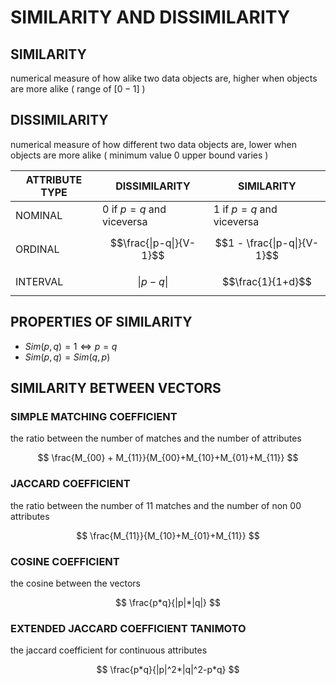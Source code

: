 # SIMILARITY AND DISSIMILARITY

## SIMILARITY 

numerical measure of how alike two data objects are, higher when objects are more alike ( range of $[0-1]$ )

## DISSIMILARITY 

numerical measure of how different two data objects are, lower when objects are more alike ( minimum value  $0$ upper bound varies )

| ATTRIBUTE TYPE | DISSIMILARITY | SIMILARITY |
| ---- | ---- | ---- |
| NOMINAL | $0$ if $p=q$ and viceversa | $1$ if $p=q$ and viceversa |
| ORDINAL | $$\frac{\|p-q\|}{V-1}$$ | $$1 - \frac{\|p-q\|}{V-1}$$ |
| INTERVAL | $$\|p-q\|$$ | $$\frac{1}{1+d}$$ |


## PROPERTIES OF SIMILARITY

- $Sim(p, q) = 1 \iff p = q$
- $Sim(p, q) = Sim(q, p)$



## SIMILARITY BETWEEN VECTORS



### SIMPLE MATCHING COEFFICIENT

the ratio between the number of matches and the number of attributes

$$
\frac{M_{00} + M_{11}}{M_{00}+M_{10}+M_{01}+M_{11}}
$$
### JACCARD COEFFICIENT

the ratio between the number of $11$ matches and the number of non $00$ attributes

$$
\frac{M_{11}}{M_{10}+M_{01}+M_{11}}
$$
### COSINE COEFFICIENT

the cosine between the vectors

$$
\frac{p*q}{|p|*|q|}
$$
### EXTENDED JACCARD COEFFICIENT TANIMOTO

the jaccard coefficient for continuous attributes

$$
\frac{p*q}{|p|^2*|q|^2-p*q}
$$

